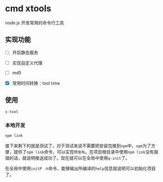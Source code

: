 # cmd xtools
node.js 开发常用的命令行工具

## 实现功能
- [ ] 开启静态服务
- [ ] 实现自定义代理
- [ ] md5
- [x] 常用时间转换：tool time 


## 使用
```sh
x-tool 
```

### 本地开发

```js
npm link
```
接下来剩下的就是测试了，对于测试来说不需要把安装包推到`npm`中，`npm`为了方便，提供了`npm link`命令，可以实现`预发布`。在项目根目录中使用`npm link`没有报错的话，就说明推送成功了。现在就可以在全局中使用`q-init`了。

在全局中使用`initP -h`命令，能够输出所编译的`help`信息就说明可以初始化项目了。

